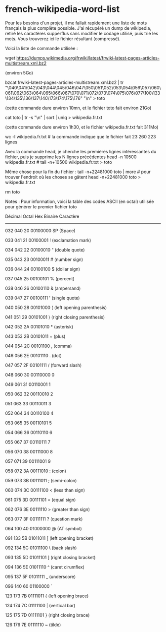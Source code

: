 # french-wikipedia-word-list

Pour les besoins d'un projet, il me fallait rapidement une liste de mots français la plus complète possible. J'ai récupéré un dump de wikipedia, retiré les  caractères supperflus sans modifier le codage utilisé, puis trié les mots.
Vous trouverez ici le fichier résultant (compressé).

Voici la liste de commande utilisée :

wget https://dumps.wikimedia.org/frwiki/latest/frwiki-latest-pages-articles-multistream.xml.bz2

(environ 5Go)

bzcat frwiki-latest-pages-articles-multistream.xml.bz2 | tr "\040\041\042\043\044\045\046\047\050\051\052\053\054\056\057\060\061\062\063\064\065\066\067\070\071\072\073\074\075\076\077\100\133\134\135\136\137\140\173\174\175\176" "\n" > toto

(cette commande dure environ 10mn, et le fichier toto fait environ 21Go)

cat toto | tr -s "\n" | sort | uniq > wikipedia.fr.txt

(cette commande dure environ 1h30, et le fichier wikipedia.fr.txt fait 311Mo)

wc -l wikipedia.fr.txt # la commande indique que le fichier fait 23 260 223 lignes

Avec la commande head, je cherche les premières lignes intéressantes du fichier, puis je supprime les N lignes précédentes
head -n 10500 wikipedia.fr.txt # 
tail -n+10500 wikipedia.fr.txt > toto

Même chose pour la fin du fichier :
tail -n+22481000 toto | more # pour trouver l'endroit où les choses se gâtent
head -n+22481000 toto > wikipedia.fr.txt

rm toto

Notes : Pour information, voici la table des codes ASCII (en octal) utilisée pour générer le premier fichier toto

Décimal Octal Hex Binaire Caractère

------- ----- --- -------- ------

032 040 20 00100000 SP (Space)

033 041 21 00100001 ! (exclamation mark)

034 042 22 00100010 " (double quote)

035 043 23 00100011 # (number sign)

036 044 24 00100100 $ (dollar sign)

037 045 25 00100101 % (percent)

038 046 26 00100110 & (ampersand)

039 047 27 00100111 ' (single quote)

040 050 28 00101000 ( (left opening parenthesis)

041 051 29 00101001 ) (right closing parenthesis)

042 052 2A 00101010 * (asterisk)

043 053 2B 00101011 + (plus)

044 054 2C 00101100 , (comma)



046 056 2E 00101110 . (dot)

047 057 2F 00101111 / (forward slash)

048 060 30 00110000 0

049 061 31 00110001 1

050 062 32 00110010 2

051 063 33 00110011 3

052 064 34 00110100 4

053 065 35 00110101 5

054 066 36 00110110 6

055 067 37 00110111 7

056 070 38 00111000 8

057 071 39 00111001 9

058 072 3A 00111010 : (colon)

059 073 3B 00111011 ; (semi-colon)

060 074 3C 00111100 < (less than sign)

061 075 3D 00111101 = (equal sign)

062 076 3E 00111110 > (greater than sign)

063 077 3F 00111111 ? (question mark)

064 100 40 01000000 @ (AT symbol)



091 133 5B 01011011 [ (left opening bracket)

092 134 5C 01011100 \ (back slash)

093 135 5D 01011101 ] (right closing bracket)

094 136 5E 01011110 ^ (caret cirumflex)

095 137 5F 01011111 _ (underscore)

096 140 60 01100000 `



123 173 7B 01111011 { (left opening brace)

124 174 7C 01111100 | (vertical bar)

125 175 7D 01111101 } (right closing brace)

126 176 7E 01111110 ~ (tilde)









